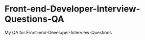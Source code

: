 Front-end-Developer-Interview-Questions-QA
==========================================

My QA for Front-end-Developer-Interview-Questions
